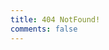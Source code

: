 ```yaml
---
title: 404 NotFound!
comments: false
---
```

<blockquote class="msg"></blockquote>


<script>
;(function(){
    var msgs = [
        `There's nothing here.`,
        `How did we get here?`,
        `That's a Four-Oh-Four.`,
        `Looks like we've got some broken links.`
    ];
    document.querySelector('.msg').innerText = msgs[Math.floor(Math.random()*4)]
})()
</script>